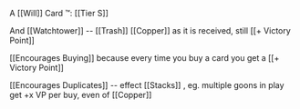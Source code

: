 A [[Will]] Card ™️:
[[Tier S]]


And [[Watchtower]] -- [[Trash]] [[Copper]] as it is received, still [[+ Victory Point]]

[[Encourages Buying]] because every time you buy a card you get a [[+ Victory Point]]

[[Encourages Duplicates]] -- effect [[Stacks]] , eg. multiple goons in play get +x VP per buy, even of [[Copper]]